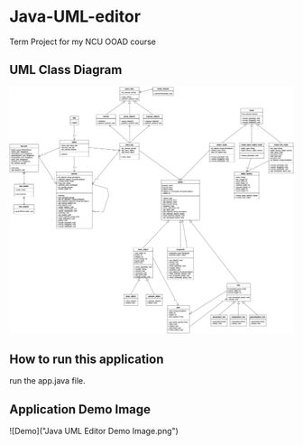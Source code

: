 # Java-UML-editor
Term Project for my NCU OOAD course
## UML Class Diagram
![UML Class Diagram](UML_class_diagram.png)
## How to run this application
run the app.java file.
## Application Demo Image
![Demo]("Java UML Editor Demo Image.png")
